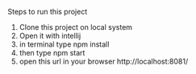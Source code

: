 Steps to run this project 

1. Clone this project on local system
2. Open it with intellij
3. in terminal type  npm install
4. then type npm start
5. open this url in your browser  http://localhost:8081/
